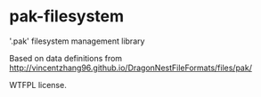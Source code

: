 # pak-filesystem
'.pak' filesystem management library

Based on data definitions from http://vincentzhang96.github.io/DragonNestFileFormats/files/pak/

WTFPL license.
